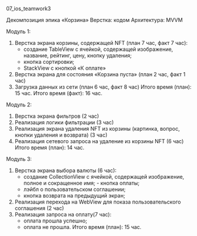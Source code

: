 07_ios_teamwork3

Декомпозиция эпика «Корзина»
Верстка: кодом 
Архитектура: MVVM

Модуль 1:
1. Верстка экрана корзины, содержащей NFT (план 7 час, факт 7 час):
    * создание TableView с ячейкой, содержащей изображение, название, рейтинг, цену, кнопку удаления;
    * кнопка сортировки;
    * StackView с кнопкой «К оплате»
2. Верстка экрана для состояния «Корзина пуста» (план 2 час, факт 1 час)
3. Загрузка данных из сети (план 6 час, факт 8 час)
Итого время (план): 15 час. 
Итого время (факт): 16 час.

Модуль 2:
1. Верстка экрана фильтров (2 час)
2. Реализация логики фильтрации (3 час)
3. Реализация экрана удаления NFT из корзины (картинка, вопрос, кнопки удаления и возврата) (3 час)
4. Реализация сетевого запроса на удаление из корзины NFT (6 час)
Итого время (план): 14 час. 

Модуль 3:
1. Верстка экрана выбора валюты (6 час): 
    * создание CollectionView с ячейкой, содержащей изображение, полное и сокращенное имя; - кнопка оплаты;
    * лэйбл о пользовательском соглашении;
    * кнопка возврата на предыдущий экран;
2. Реализация перехода на WebView для показа пользовательского соглашения (2 час)
3. Реализация запроса на оплату(7 час): 
    * оплата прошла успешно;
    * оплата не прошла. 
Итого время (план): 15 час. 
